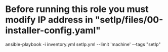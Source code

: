 # Before running this role you must modify IP address in "setIp/files/00-installer-config.yaml"
ansible-playbook -i inventory.yml setIp.yml --limit 'machine' --tags "setIp"